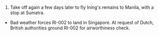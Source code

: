 1. Take off again a few days later to fly Ining's remains   to Manila, with a stop at Sumatra. 
- Bad weather forces RI-002 to land in Singapore. At request of Dutch, British authorities ground RI-002 for airworthiness check.